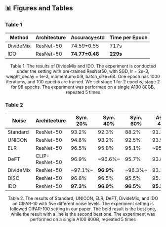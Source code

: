 ## 📊 Figures and Tables

### Table 1

| Method    | Architecture | Accuracy±std   | Time per Epoch |
| --------- | ------------ | -------------- | -------------- |
| DivideMix | ResNet-50    | 74.59±0.55     | 717s           |
| IDO       | ResNet-50    | **74.77±0.48** | **229s**       |

<center>Table 1. The results of DivideMix and IDO. The experiment is conducted under the setting with pre-trained ResNet50, with SGD, lr = 2e-3, weight_decay = 1e-3, momentum=0.9, batch_size=64. One epoch has 1000 iterations, and 100 epochs are trained. We set stage 1 for 2 epochs, stage 2 for 98 epochs. The experiment was performed on a single A100 80GB, repeated 5 times</center>

### Table 2
| Noise     | Architecture   | Sym. 20%     | Sym. 40%     | Sym. 60%     | Asym. 40%    | Inst. 40%    |
| --------- | -------------- | ------------ | ------------ | ------------ | ------------ | ------------ |
| Standard  | ResNet-50      | 93.2%        | 92.3%        | 88.2%        | 91.1%        | 90.9%        |
| UNICON    | ResNet-50      | 94.8%        | 93.2%        | 92.5%        | 93.5%        | 93.9%        |
| ELR       | ResNet-50      | 96.5%        | 95.8%        | 95.1%        | ~95.2%~ | 94.8%        |
| DeFT      | CLIP-ResNet-50 | 96.9%        |~96.6%~ | 95.7%        | 93.8%        | 95.1%        |
| DivideMix | ResNet-50      | ~97.1%~ | **96.9%**    | ~96.3%~ | 93.1%        | 96.0%        |
| DISC      | ResNet-50      | 96.8%        | 96.5%        | 95.5%        | 95.1%        | **96.5%**    |
| IDO       | ResNet-50      | **97.3%**    | **96.9%**    | **96.5%**    | **95.3%**    | ~96.4%~ |

<center>Table 2. The results of Standard, UNICON, ELR, DeFT, DivideMix, and IDO on CIFAR-10 with five different noise levels. The experiment setting is followed CIFAR-100 setting in our paper. The bold result is the best one, while the result with a line is the second best one. The experiment was performed on a single A100 80GB, repeated 5 times</center>

